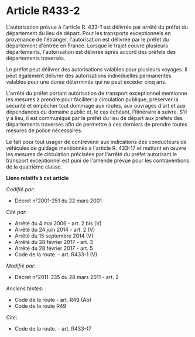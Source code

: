 # Article R433-2

L'autorisation prévue à l'article R. 433-1 est délivrée par arrêté du préfet du département du lieu de départ. Pour les
transports exceptionnels en provenance de l'étranger, l'autorisation est délivrée par le préfet du département d'entrée en
France. Lorsque le trajet couvre plusieurs départements, l'autorisation est délivrée après accord des préfets des
départements traversés. 

Le préfet peut délivrer des autorisations valables pour plusieurs voyages. Il peut également délivrer des autorisations
individuelles permanentes valables pour une durée déterminée qui ne peut excéder cinq ans.

L'arrêté du préfet portant autorisation de transport exceptionnel mentionne les mesures à prendre pour faciliter la
circulation publique, préserver la sécurité et empêcher tout dommage aux routes, aux ouvrages d'art et aux dépendances du
domaine public et, le cas échéant, l'itinéraire à suivre. S'il y a lieu, il est communiqué par le préfet du lieu de départ
aux préfets des départements traversés afin de permettre à ces derniers de prendre toutes mesures de police nécessaires. 

Le fait pour tout usager de contrevenir aux indications des conducteurs de véhicules de guidage mentionnés à l'article R.
433-17 et mettant en œuvre les mesures de circulation précisées par l'arrêté du préfet autorisant le transport exceptionnel
est puni de l'amende prévue pour les contraventions de la quatrième classe.

**Liens relatifs à cet article**

_Codifié par_:

  - Décret n°2001-251 du 22 mars 2001

_Cité par_:

  - Arrêté du 4 mai 2006 - art. 2 bis (V)
  - Arrêté du 24 juin 2014 - art. 2 (V)
  - Arrêté du 15 septembre 2014 (V)
  - Arrêté du 28 février 2017 - art. 3
  - Arrêté du 28 février 2017 - art. 5
  - Code de la route. - art. R433-1 (V)

_Modifié par_:

  - Décret n°2011-335 du 28 mars 2011 - art. 2

_Anciens textes_:

  - Code de la route - art. R49 (Ab)
  - Code de la route R49

_Cite_:

  - Code de la route. - art. R433-17
